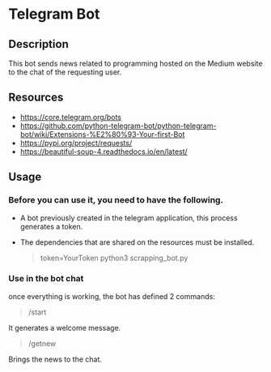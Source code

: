 # Telegram Bot

## Description
This bot sends news related to programming hosted on the Medium website to the chat of the requesting user.


## Resources
* https://core.telegram.org/bots
* https://github.com/python-telegram-bot/python-telegram-bot/wiki/Extensions-%E2%80%93-Your-first-Bot
* https://pypi.org/project/requests/
* https://beautiful-soup-4.readthedocs.io/en/latest/


## Usage

### Before you can use it, you need to have the following.
* A bot previously created in the telegram application, this process generates a token.
* The dependencies that are shared on the resources must be installed.

    > token=YourToken python3 scrapping_bot.py

### Use in the bot chat

once everything is working, the bot has defined 2 commands:


> /start

It generates a welcome message.

> /getnew

Brings the news to the chat.
